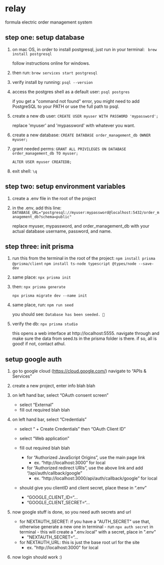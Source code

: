 # relay

formula electric order management system

## step one: setup database

1. on mac OS, in order to install postgresql, just run in your terminal:
``` brew install postgresql```

    follow instructions online for windows. 

2. then run:
```brew services start postgresql```

3. verify install by running:
```psql --version```

4. access the postgres shell as a default user:
```psql postgres```

    if you get a "command not found" error, you might need to add PostgreSQL to your PATH or use the full path to psql.

5. create a new db user:
```CREATE USER myuser WITH PASSWORD 'mypassword';```

    replace 'myuser' and 'mypassword' with whatever you want.

6. create a new database:
```CREATE DATABASE order_management_db OWNER myuser;```

7. grant needed perms:
```GRANT ALL PRIVILEGES ON DATABASE order_management_db TO myuser;```

    ```ALTER USER myuser CREATEDB;```

8. exit shell:
```\q```

## step two: setup environment variables

1. create a .env file in the root of the project

2. in the .env, add this line:
```DATABASE_URL="postgresql://myuser:mypassword@localhost:5432/order_management_db?schema=public"```

    replace myuser, mypassword, and order_management_db with your actual database username, password, and name.

## step three: init prisma

1. run this from the terminal in the root of the project:
```npm install prisma @prisma/client```
```npm install ts-node typescript @types/node --save-dev```

2. same place:
```npx prisma init```

3. then:
```npx prisma generate```

    ```npx prisma migrate dev --name init```

4. same place, run:
```npm run seed```

    you should see:
```Database has been seeded. 🌱```

5. verify the db:
```npx prisma studio```

    this opens a web interface at http://localhost:5555. navigate through and make sure the data from seed.ts in the prisma folder is there. if so, all is good! if not, contact athul.

## setup google auth

1. go to google cloud (https://cloud.google.com/) navigate to “APIs & Services”

2. create a new project, enter info blah blah

3. on left hand bar, select “OAuth consent screen”
	- select “External”
	- fill out required blah blah

4. on left hand bar, select “Credentials”

	- select “ + Create Credentials” then “OAuth Client ID”
	- select “Web application”
	- fill out required blah blah

		- for “Authorized JavaScript Origins”, use the main page link 
			- ex. “http://localhost:3000” for local
		- for “Authorized redirect URIs”, use the above link and add “/api/auth/callback/google”
			- ex. “http://localhost:3000/api/auth/callback/google” for local

	- should give you clientID and client secret, place these in “.env”
		- “GOOGLE_CLIENT_ID=“…
		- “GOOGLE_CLIENT_SECRET=“…

5. now google stuff is done, so you need auth secrets and url

    - for NEXTAUTH_SECRET: if you have a "AUTH_SECRET" use that, otherwise generate a new one in terminal - run ```npx auth secret``` in terminal - this will create a ".env.local" with a secret, place in ".env"
        - "NEXTAUTH_SECRET=“…
    - for NEXTAUTH_URL: this is just the base root url for the site
        - ex. "http://localhost:3000" for local 

6. now login should work :)

